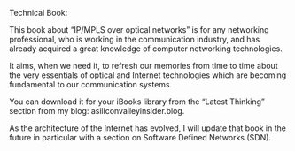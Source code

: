 Technical Book:

This book about “IP/MPLS over optical networks” is for any networking professional, who is working in the communication industry, and has already acquired a great knowledge of computer networking technologies.

It aims, when we need it, to refresh our memories from time to time about the very essentials of optical and Internet technologies which are becoming fundamental to our communication systems. 

You can download it for your iBooks library from the “Latest Thinking” section from my blog: asiliconvalleyinsider.blog.

As the architecture of the Internet has evolved, I will update that book in the future in particular with a section on Software Defined Networks (SDN).
